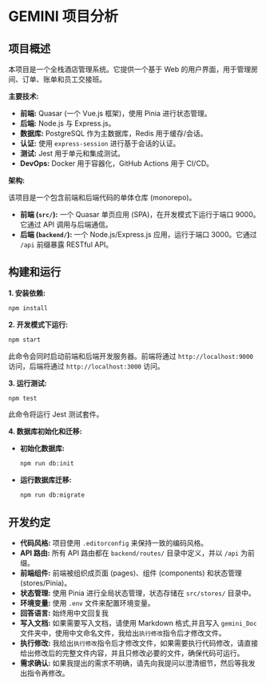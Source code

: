 # GEMINI 项目分析

## 项目概述

本项目是一个全栈酒店管理系统。它提供一个基于 Web 的用户界面，用于管理房间、订单、账单和员工交接班。

**主要技术:**

*   **前端:** Quasar (一个 Vue.js 框架)，使用 Pinia 进行状态管理。
*   **后端:** Node.js 与 Express.js。
*   **数据库:** PostgreSQL 作为主数据库，Redis 用于缓存/会话。
*   **认证:** 使用 `express-session` 进行基于会话的认证。
*   **测试:** Jest 用于单元和集成测试。
*   **DevOps:** Docker 用于容器化，GitHub Actions 用于 CI/CD。

**架构:**

该项目是一个包含前端和后端代码的单体仓库 (monorepo)。

*   **前端 (`src/`):** 一个 Quasar 单页应用 (SPA)，在开发模式下运行于端口 9000。它通过 API 调用与后端通信。
*   **后端 (`backend/`):** 一个 Node.js/Express.js 应用，运行于端口 3000。它通过 `/api` 前缀暴露 RESTful API。

## 构建和运行

**1. 安装依赖:**

```bash
npm install
```

**2. 开发模式下运行:**

```bash
npm start
```

此命令会同时启动前端和后端开发服务器。前端将通过 `http://localhost:9000` 访问，后端将通过 `http://localhost:3000` 访问。

**3. 运行测试:**

```bash
npm test
```

此命令将运行 Jest 测试套件。

**4. 数据库初始化和迁移:**

*   **初始化数据库:**
    ```bash
    npm run db:init
    ```
*   **运行数据库迁移:**
    ```bash
    npm run db:migrate
    ```

## 开发约定

*   **代码风格:** 项目使用 `.editorconfig` 来保持一致的编码风格。
*   **API 路由:** 所有 API 路由都在 `backend/routes/` 目录中定义，并以 `/api` 为前缀。
*   **前端组件:** 前端被组织成页面 (pages)、组件 (components) 和状态管理 (stores/Pinia)。
*   **状态管理:** 使用 Pinia 进行全局状态管理，状态存储在 `src/stores/` 目录中。
*   **环境变量:** 使用 `.env` 文件来配置环境变量。
*   **回答语言:** 始终用中文回复我
*   **写入文档:** 如果需要写入文档，请使用 Markdown 格式,并且写入 `gemini_Doc` 文件夹中，使用中文命名文件，我给出`执行修改`指令后才修改文件。
*   **执行修改:** 我给出`执行修改`指令后才修改文件，如果需要执行代码修改，请直接给出修改后的完整文件内容，并且只修改必要的文件，确保代码可运行。
*   **需求确认:** 如果我提出的需求不明确，请先向我提问以澄清细节，然后等我发出指令再修改。


